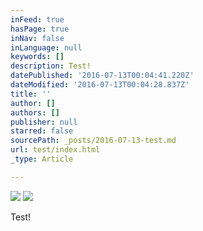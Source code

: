 ```yaml
---
inFeed: true
hasPage: true
inNav: false
inLanguage: null
keywords: []
description: Test!
datePublished: '2016-07-13T00:04:41.220Z'
dateModified: '2016-07-13T00:04:28.837Z'
title: ''
author: []
authors: []
publisher: null
starred: false
sourcePath: _posts/2016-07-13-test.md
url: test/index.html
_type: Article

---
```

![](https://the-grid-user-content.s3-us-west-2.amazonaws.com/2b6b8bc6-70b9-4b96-9b88-9980c8e3f4c6.jpg)
![](https://the-grid-user-content.s3-us-west-2.amazonaws.com/21702198-7354-4209-9baa-358e27d53928.jpg)

Test!